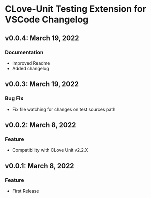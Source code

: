 # CLove-Unit Testing Extension for VSCode Changelog

## v0.0.4: March 19, 2022
### Documentation
* Improved Readme
* Added changelog

## v0.0.3: March 19, 2022
### Bug Fix
* Fix file watching for changes on test sources path

## v0.0.2: March 8, 2022
### Feature
* Compatibility with CLove Unit v2.2.X

## v0.0.1: March 8, 2022
### Feature
* First Release


